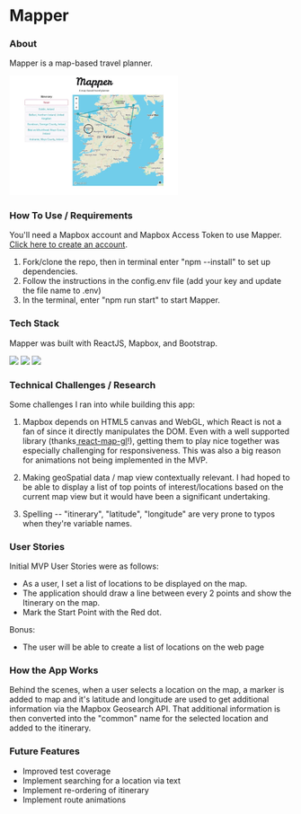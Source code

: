 # Mapper

### About

Mapper is a map-based travel planner.

<img src="mapper-gif.gif" width='300'/>

### How To Use / Requirements

You'll need a Mapbox account and Mapbox Access Token to use Mapper. <a href='https://www.mapbox.com/signup'>Click here to create an account</a>.

1. Fork/clone the repo, then in terminal enter "npm --install" to set up dependencies.
2. Follow the instructions in the config.env file (add your key and update the file name to .env)
3. In the terminal, enter "npm run start" to start Mapper.

### Tech Stack

Mapper was built with ReactJS, Mapbox, and Bootstrap.

<img src="https://lh3.googleusercontent.com/ZIHOUCCxFaB7NirPhEX4K8cyTPIMvxvdJxpuhjb_qJ_dk-z7qEgD8riaR0ODXzXQZYn23zHpFiwGzxTDT88FTLeUMoPqlIjyLKoL1am8MH5pCoJExjL8SUC8uaeeiAjvQB0_vym6" width="100"/>
<img src="https://lh3.googleusercontent.com/xcong6Yn8NoueMYWPhEfO76dw0Nt70kiDVOCOygTFEQWpysHxcT-5jYzq9XWIgD3lvCGnGrjlhddm7WEOw9V1FlHivqFjZCXF9IDsfd7uQ2SxlI80roSJcnHvb0O7POvlYOPNvRG" width="100" />
<img src="https://miro.medium.com/max/1666/0*ok6yuDnTx4o2PSFx.png" width="100" />

### Technical Challenges / Research

Some challenges I ran into while building this app:

1. Mapbox depends on HTML5 canvas and WebGL, which React is not a fan of since it directly manipulates the DOM. Even with a well supported library (thanks<a href='https://github.com/uber/react-map-gl'> react-map-gl</a>!), getting them to play nice together was especially challenging for responsiveness. This was also a big reason for animations not being implemented in the MVP.

2. Making geoSpatial data / map view contextually relevant. I had hoped to be able to display a list of top points of interest/locations based on the current map view but it would have been a significant undertaking.

3. Spelling -- "itinerary", "latitude", "longitude" are very prone to typos when they're variable names.

### User Stories

Initial MVP User Stories were as follows:

- As a user, I set a list of locations to be displayed on the map.
- The application should draw a line between every 2 points and show the Itinerary on the map.
- Mark the Start Point with the Red dot.

Bonus:

- The user will be able to create a list of locations on the web page

### How the App Works

Behind the scenes, when a user selects a location on the map, a marker is added to map and it's latitude and longitude are used to get additional information via the Mapbox Geosearch API. That additional information is then converted into the "common" name for the selected location and added to the itinerary.

### Future Features

- Improved test coverage
- Implement searching for a location via text
- Implement re-ordering of itinerary
- Implement route animations
